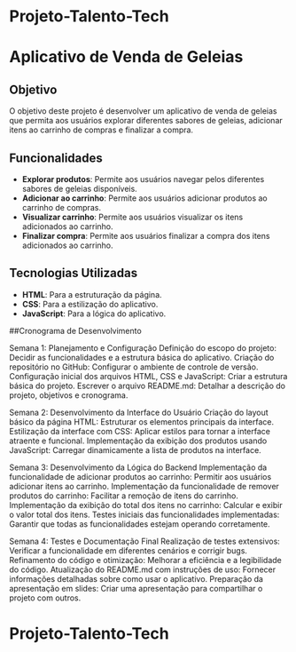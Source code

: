 # Projeto-Talento-Tech

# Aplicativo de Venda de Geleias

## Objetivo
O objetivo deste projeto é desenvolver um aplicativo de venda de geleias que permita aos usuários explorar diferentes sabores de geleias, adicionar itens ao carrinho de compras e finalizar a compra.

## Funcionalidades
- **Explorar produtos**: Permite aos usuários navegar pelos diferentes sabores de geleias disponíveis.
- **Adicionar ao carrinho**: Permite aos usuários adicionar produtos ao carrinho de compras.
- **Visualizar carrinho**: Permite aos usuários visualizar os itens adicionados ao carrinho.
- **Finalizar compra**: Permite aos usuários finalizar a compra dos itens adicionados ao carrinho.

## Tecnologias Utilizadas
- **HTML**: Para a estruturação da página.
- **CSS**: Para a estilização do aplicativo.
- **JavaScript**: Para a lógica do aplicativo.

##Cronograma de Desenvolvimento

Semana 1: Planejamento e Configuração
Definição do escopo do projeto: Decidir as funcionalidades e a estrutura básica do aplicativo.
Criação do repositório no GitHub: Configurar o ambiente de controle de versão.
Configuração inicial dos arquivos HTML, CSS e JavaScript: Criar a estrutura básica do projeto.
Escrever o arquivo README.md: Detalhar a descrição do projeto, objetivos e cronograma.

Semana 2: Desenvolvimento da Interface do Usuário
Criação do layout básico da página HTML: Estruturar os elementos principais da interface.
Estilização da interface com CSS: Aplicar estilos para tornar a interface atraente e funcional.
Implementação da exibição dos produtos usando JavaScript: Carregar dinamicamente a lista de produtos na interface.

Semana 3: Desenvolvimento da Lógica do Backend
Implementação da funcionalidade de adicionar produtos ao carrinho: Permitir aos usuários adicionar itens ao carrinho.
Implementação da funcionalidade de remover produtos do carrinho: Facilitar a remoção de itens do carrinho.
Implementação da exibição do total dos itens no carrinho: Calcular e exibir o valor total dos itens.
Testes iniciais das funcionalidades implementadas: Garantir que todas as funcionalidades estejam operando corretamente.

Semana 4: Testes e Documentação Final
Realização de testes extensivos: Verificar a funcionalidade em diferentes cenários e corrigir bugs.
Refinamento do código e otimização: Melhorar a eficiência e a legibilidade do código.
Atualização do README.md com instruções de uso: Fornecer informações detalhadas sobre como usar o aplicativo.
Preparação da apresentação em slides: Criar uma apresentação para compartilhar o projeto com outros.

# Projeto-Talento-Tech

